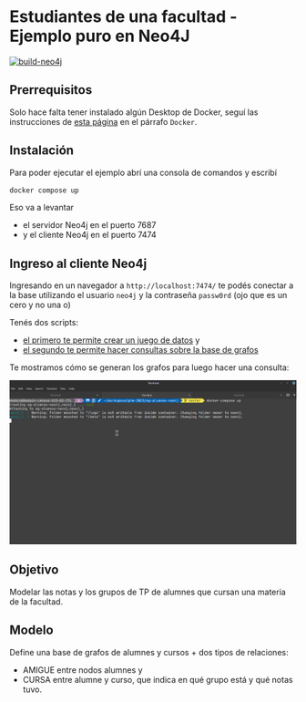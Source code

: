 # Estudiantes de una facultad - Ejemplo puro en Neo4J

[![build-neo4j](https://github.com/uqbar-project/eg-alumnos-neo4j/actions/workflows/build.yml/badge.svg)](https://github.com/uqbar-project/eg-alumnos-neo4j/actions/workflows/build.yml)

## Prerrequisitos

Solo hace falta tener instalado algún Desktop de Docker, seguí las instrucciones de [esta página](https://phm.uqbar-project.org/material/software) en el párrafo `Docker`.

## Instalación

Para poder ejecutar el ejemplo abrí una consola de comandos y escribí

```bash
docker compose up
```

Eso va a levantar

- el servidor Neo4j en el puerto 7687
- y el cliente Neo4j en el puerto 7474

## Ingreso al cliente Neo4j

Ingresando en un navegador a `http://localhost:7474/` te podés conectar a la base utilizando el usuario `neo4j` y la contraseña `passw0rd` (ojo que es un cero y no una o)

Tenés dos scripts: 

- [el primero te permite crear un juego de datos](./scripts/01_create_fixture.cypher) y 
- [el segundo te permite hacer consultas sobre la base de grafos](./scripts/02_queries_de_alumnes.cypher)

Te mostramos cómo se generan los grafos para luego hacer una consulta:

![crear grafos](video/demo.gif)

## Objetivo

Modelar las notas y los grupos de TP de alumnes que cursan una materia de la facultad.

## Modelo

Define una base de grafos de alumnes y cursos + dos tipos de relaciones: 

* AMIGUE entre nodos alumnes y 
* CURSA entre alumne y curso, que indica en qué grupo está y qué notas tuvo.
